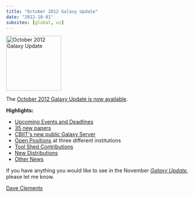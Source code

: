 ```yaml
---
title: "October 2012 Galaxy Update"
date: "2012-10-01"
subsites: [global, us]
---
```

<div class='right'><a href='/galaxy-updates/2012-10/'><img src="/images/logos/GalaxyUpdate200.png" alt="October 2012 Galaxy Update" width=150 /></a></div>

The [October 2012 Galaxy Update is now available](/galaxy-updates/2012-10/).

**Highlights:**

* [Upcoming Events and Deadlines](/galaxy-updates/2012-10/#upcoming-events-and-deadlines)
* [35 new papers](/galaxy-updates/2012-10/#new-papers)
* [CBIIT's new public Galaxy Server](/galaxy-updates/2012-10/#new-public-server-cbiit)
* [Open Positions](/galaxy-updates/2012-10/#whos-hiring) at three different institutions
* [Tool Shed Contributions](/galaxy-updates/2012-10/#toolshed-contributions)
* [New Distributions](/galaxy-updates/2012-10/#new-distributionss)
* [Other News](/galaxy-updates/2012-10/#other-news)

If you have anything you would like to see in the November *[Galaxy Update](/galaxy-updates/)*, please let me know.

[Dave Clements](/people/dave-clements/)
